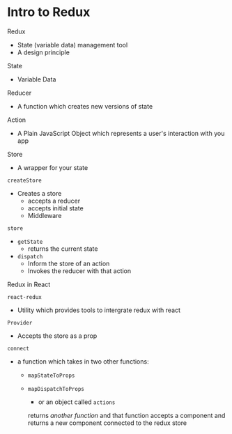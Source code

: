 # Intro to Redux

Redux

* State (variable data) management tool
* A design principle 

State

* Variable Data

Reducer

* A function which creates new versions of state

Action

* A Plain JavaScript Object which represents a user's interaction with you app

Store

* A wrapper for your state



`createStore`

* Creates a store
  * accepts a reducer
  * accepts initial state
  * Middleware

`store`

* `getState`
  * returns the current state
* `dispatch`
  * Inform the store of an action
  * Invokes the reducer with that action



Redux in React

`react-redux`

* Utility which provides tools to intergrate redux with react

`Provider`

* Accepts the store as a prop

`connect`

* a function which takes in two other functions:

  * `mapStateToProps`

  * `mapDispatchToProps`

    * or an object called `actions`

    returns *another function* and that function accepts a component and returns a new component connected to the redux store

















